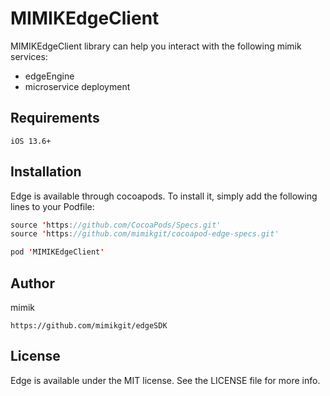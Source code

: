 # MIMIKEdgeClient

 MIMIKEdgeClient library can help you interact with the following mimik services:

 * edgeEngine
 * microservice deployment

## Requirements
```
iOS 13.6+
```

## Installation

Edge is available through cocoapods. To install it, simply add the following lines to your Podfile:

```swift
source 'https://github.com/CocoaPods/Specs.git'
source 'https://github.com/mimikgit/cocoapod-edge-specs.git'
```

```swift
pod 'MIMIKEdgeClient'
```

## Author

mimik
```
https://github.com/mimikgit/edgeSDK
```

## License

Edge is available under the MIT license. See the LICENSE file for more info.
